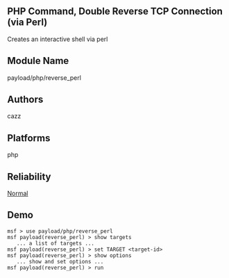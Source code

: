 ## PHP Command, Double Reverse TCP Connection (via Perl)

Creates an interactive shell via perl


## Module Name
payload/php/reverse_perl

## Authors
cazz





## Platforms
php

## Reliability
[Normal](https://github.com/rapid7/metasploit-framework/wiki/Exploit-Ranking)

## Demo

```
msf > use payload/php/reverse_perl
msf payload(reverse_perl) > show targets
   ... a list of targets ...
msf payload(reverse_perl) > set TARGET <target-id>
msf payload(reverse_perl) > show options
   ... show and set options ...
msf payload(reverse_perl) > run
```
    
    